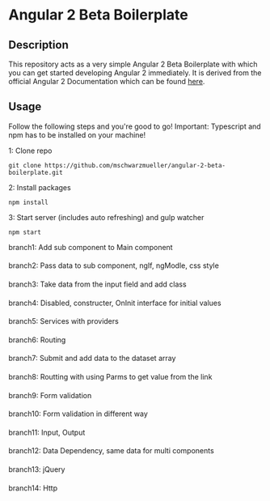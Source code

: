 # Angular 2 Beta Boilerplate

## Description
This repository acts as a very simple Angular 2 Beta Boilerplate with which you can get started developing Angular 2 immediately.
It is derived from the official Angular 2 Documentation which can be found [here](https://angular.io/docs/ts/latest/quickstart.html).
## Usage
Follow the following steps and you're good to go! Important: Typescript and npm has to be installed on your machine!

1: Clone repo
```
git clone https://github.com/mschwarzmueller/angular-2-beta-boilerplate.git
```
2: Install packages
```
npm install
```
3: Start server (includes auto refreshing) and gulp watcher
```
npm start
```

branch1: Add sub component to Main component
####
branch2: Pass data to sub component, ngIf, ngModle, css style
####
branch3: Take data from the input field and add class
####
branch4: Disabled, constructer, OnInit interface for initial values
####
branch5: Services with providers
####
branch6: Routing
####
branch7: Submit and add data to the dataset array
####
branch8: Routting with using Parms to get value from the link
####
branch9: Form validation
####
branch10: Form validation in different way
####
branch11: Input, Output
####
branch12: Data Dependency, same data for multi components 
####
branch13: jQuery	
####
branch14: Http
